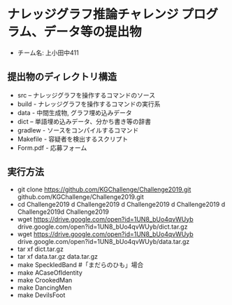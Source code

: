 # ナレッジグラフ推論チャレンジ プログラム、データ等の提出物
 - チーム名: 上小田中411
## 提出物のディレクトリ構造
  - src – ナレッジグラフを操作するコマンドのソース
  - build     - ナレッジグラフを操作するコマンドの実行系
  - data - 中間生成物, グラフ埋め込みデータ
  - dict – 単語埋め込みデータ、分かち書き等の辞書
  - gradlew - ソースをコンパイルするコマンド
  - Makefile - 容疑者を検出するスクリプト
  - Form.pdf - 応募フォーム
## 実行方法
  - git clone https://github.com/KGChallenge/Challenge2019.git github.com/KGChallenge/Challenge2019.git 
  - cd Challenge2019 d Challenge2019 d Challenge2019 d Challenge2019 d Challenge2019d Challenge2019
  - wget https://drive.google.com/open?id=1UN8_bUo4qvWUyb drive.google.com/open?id=1UN8_bUo4qvWUyb/dict.tar.gz
  - wget https://drive.google.com/open?id=1UN8_bUo4qvWUyb drive.google.com/open?id=1UN8_bUo4qvWUyb/data.tar.gz
  - tar xf dict.tar.gz
  - tar xf data.tar.gz data.tar.gz
  - make SpeckledBand #「まだらのひも」場合
  - make ACaseOfIdentity
  - make CrookedMan
  - make DancingMen
  - make DevilsFoot
